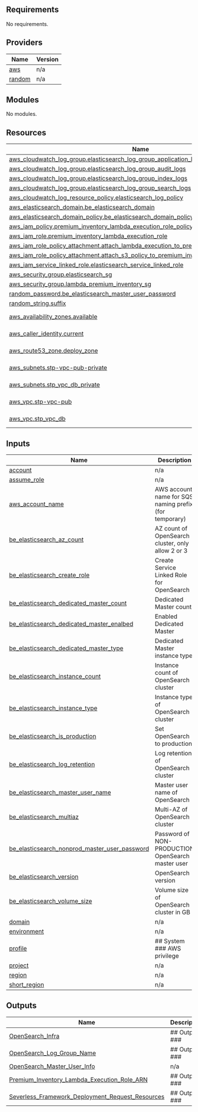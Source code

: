 <!-- BEGIN_TF_DOCS -->
## Requirements

No requirements.

## Providers

| Name | Version |
|------|---------|
| <a name="provider_aws"></a> [aws](#provider\_aws) | n/a |
| <a name="provider_random"></a> [random](#provider\_random) | n/a |

## Modules

No modules.

## Resources

| Name | Type |
|------|------|
| [aws_cloudwatch_log_group.elasticsearch_log_group_application_logs](https://registry.terraform.io/providers/hashicorp/aws/latest/docs/resources/cloudwatch_log_group) | resource |
| [aws_cloudwatch_log_group.elasticsearch_log_group_audit_logs](https://registry.terraform.io/providers/hashicorp/aws/latest/docs/resources/cloudwatch_log_group) | resource |
| [aws_cloudwatch_log_group.elasticsearch_log_group_index_logs](https://registry.terraform.io/providers/hashicorp/aws/latest/docs/resources/cloudwatch_log_group) | resource |
| [aws_cloudwatch_log_group.elasticsearch_log_group_search_logs](https://registry.terraform.io/providers/hashicorp/aws/latest/docs/resources/cloudwatch_log_group) | resource |
| [aws_cloudwatch_log_resource_policy.elasticsearch_log_policy](https://registry.terraform.io/providers/hashicorp/aws/latest/docs/resources/cloudwatch_log_resource_policy) | resource |
| [aws_elasticsearch_domain.be_elasticsearch_domain](https://registry.terraform.io/providers/hashicorp/aws/latest/docs/resources/elasticsearch_domain) | resource |
| [aws_elasticsearch_domain_policy.be_elasticsearch_domain_policy](https://registry.terraform.io/providers/hashicorp/aws/latest/docs/resources/elasticsearch_domain_policy) | resource |
| [aws_iam_policy.premium_inventory_lambda_execution_role_policy](https://registry.terraform.io/providers/hashicorp/aws/latest/docs/resources/iam_policy) | resource |
| [aws_iam_role.premium_inventory_lambda_execution_role](https://registry.terraform.io/providers/hashicorp/aws/latest/docs/resources/iam_role) | resource |
| [aws_iam_role_policy_attachment.attach_lambda_execution_to_premium_inventory_lambda_role](https://registry.terraform.io/providers/hashicorp/aws/latest/docs/resources/iam_role_policy_attachment) | resource |
| [aws_iam_role_policy_attachment.attach_s3_policy_to_premium_inventory_lambda_role](https://registry.terraform.io/providers/hashicorp/aws/latest/docs/resources/iam_role_policy_attachment) | resource |
| [aws_iam_service_linked_role.elasticsearch_service_linked_role](https://registry.terraform.io/providers/hashicorp/aws/latest/docs/resources/iam_service_linked_role) | resource |
| [aws_security_group.elasticsearch_sg](https://registry.terraform.io/providers/hashicorp/aws/latest/docs/resources/security_group) | resource |
| [aws_security_group.lambda_premium_inventory_sg](https://registry.terraform.io/providers/hashicorp/aws/latest/docs/resources/security_group) | resource |
| [random_password.be_elasticsearch_master_user_password](https://registry.terraform.io/providers/hashicorp/random/latest/docs/resources/password) | resource |
| [random_string.suffix](https://registry.terraform.io/providers/hashicorp/random/latest/docs/resources/string) | resource |
| [aws_availability_zones.available](https://registry.terraform.io/providers/hashicorp/aws/latest/docs/data-sources/availability_zones) | data source |
| [aws_caller_identity.current](https://registry.terraform.io/providers/hashicorp/aws/latest/docs/data-sources/caller_identity) | data source |
| [aws_route53_zone.deploy_zone](https://registry.terraform.io/providers/hashicorp/aws/latest/docs/data-sources/route53_zone) | data source |
| [aws_subnets.stp-vpc-pub-private](https://registry.terraform.io/providers/hashicorp/aws/latest/docs/data-sources/subnets) | data source |
| [aws_subnets.stp_vpc_db_private](https://registry.terraform.io/providers/hashicorp/aws/latest/docs/data-sources/subnets) | data source |
| [aws_vpc.stp-vpc-pub](https://registry.terraform.io/providers/hashicorp/aws/latest/docs/data-sources/vpc) | data source |
| [aws_vpc.stp_vpc_db](https://registry.terraform.io/providers/hashicorp/aws/latest/docs/data-sources/vpc) | data source |

## Inputs

| Name | Description | Type | Default | Required |
|------|-------------|------|---------|:--------:|
| <a name="input_account"></a> [account](#input\_account) | n/a | `string` | `""` | no |
| <a name="input_assume_role"></a> [assume\_role](#input\_assume\_role) | n/a | `string` | `""` | no |
| <a name="input_aws_account_name"></a> [aws\_account\_name](#input\_aws\_account\_name) | AWS account name for SQS naming prefix (for temporary) | `string` | `""` | no |
| <a name="input_be_elasticsearch_az_count"></a> [be\_elasticsearch\_az\_count](#input\_be\_elasticsearch\_az\_count) | AZ count of OpenSearch cluster, only allow 2 or 3 | `number` | `2` | no |
| <a name="input_be_elasticsearch_create_role"></a> [be\_elasticsearch\_create\_role](#input\_be\_elasticsearch\_create\_role) | Create Service Linked Role for OpenSearch | `bool` | `true` | no |
| <a name="input_be_elasticsearch_dedicated_master_count"></a> [be\_elasticsearch\_dedicated\_master\_count](#input\_be\_elasticsearch\_dedicated\_master\_count) | Dedicated Master count | `number` | `3` | no |
| <a name="input_be_elasticsearch_dedicated_master_enalbed"></a> [be\_elasticsearch\_dedicated\_master\_enalbed](#input\_be\_elasticsearch\_dedicated\_master\_enalbed) | Enabled Dedicated Master | `bool` | `true` | no |
| <a name="input_be_elasticsearch_dedicated_master_type"></a> [be\_elasticsearch\_dedicated\_master\_type](#input\_be\_elasticsearch\_dedicated\_master\_type) | Dedicated Master instance type | `string` | `"m6g.large.search"` | no |
| <a name="input_be_elasticsearch_instance_count"></a> [be\_elasticsearch\_instance\_count](#input\_be\_elasticsearch\_instance\_count) | Instance count of OpenSearch cluster | `number` | `2` | no |
| <a name="input_be_elasticsearch_instance_type"></a> [be\_elasticsearch\_instance\_type](#input\_be\_elasticsearch\_instance\_type) | Instance type of OpenSearch cluster | `string` | `"r6g.large.search"` | no |
| <a name="input_be_elasticsearch_is_production"></a> [be\_elasticsearch\_is\_production](#input\_be\_elasticsearch\_is\_production) | Set OpenSearch to production | `bool` | `true` | no |
| <a name="input_be_elasticsearch_log_retention"></a> [be\_elasticsearch\_log\_retention](#input\_be\_elasticsearch\_log\_retention) | Log retention of OpenSearch cluster | `number` | `30` | no |
| <a name="input_be_elasticsearch_master_user_name"></a> [be\_elasticsearch\_master\_user\_name](#input\_be\_elasticsearch\_master\_user\_name) | Master user name of OpenSearch | `string` | n/a | yes |
| <a name="input_be_elasticsearch_multiaz"></a> [be\_elasticsearch\_multiaz](#input\_be\_elasticsearch\_multiaz) | Multi-AZ of OpenSearch cluster | `bool` | `true` | no |
| <a name="input_be_elasticsearch_nonprod_master_user_password"></a> [be\_elasticsearch\_nonprod\_master\_user\_password](#input\_be\_elasticsearch\_nonprod\_master\_user\_password) | Password of NON-PRODUCTION OpenSearch master user | `string` | n/a | yes |
| <a name="input_be_elasticsearch_version"></a> [be\_elasticsearch\_version](#input\_be\_elasticsearch\_version) | OpenSearch version | `string` | `"OpenSearch_1.1"` | no |
| <a name="input_be_elasticsearch_volume_size"></a> [be\_elasticsearch\_volume\_size](#input\_be\_elasticsearch\_volume\_size) | Volume size of OpenSearch cluster in GB | `number` | `10` | no |
| <a name="input_domain"></a> [domain](#input\_domain) | n/a | `string` | `"splashtop.eu"` | no |
| <a name="input_environment"></a> [environment](#input\_environment) | n/a | `string` | `""` | no |
| <a name="input_profile"></a> [profile](#input\_profile) | ## System ### AWS privilege | `string` | `""` | no |
| <a name="input_project"></a> [project](#input\_project) | n/a | `string` | `""` | no |
| <a name="input_region"></a> [region](#input\_region) | n/a | `string` | `""` | no |
| <a name="input_short_region"></a> [short\_region](#input\_short\_region) | n/a | `string` | `""` | no |

## Outputs

| Name | Description |
|------|-------------|
| <a name="output_OpenSearch_Infra"></a> [OpenSearch\_Infra](#output\_OpenSearch\_Infra) | ## Output ### |
| <a name="output_OpenSearch_Log_Group_Name"></a> [OpenSearch\_Log\_Group\_Name](#output\_OpenSearch\_Log\_Group\_Name) | ## Output ### |
| <a name="output_OpenSearch_Master_User_Info"></a> [OpenSearch\_Master\_User\_Info](#output\_OpenSearch\_Master\_User\_Info) | n/a |
| <a name="output_Premium_Inventory_Lambda_Execution_Role_ARN"></a> [Premium\_Inventory\_Lambda\_Execution\_Role\_ARN](#output\_Premium\_Inventory\_Lambda\_Execution\_Role\_ARN) | ## Output ### |
| <a name="output_Severless_Framework_Deployment_Request_Resources"></a> [Severless\_Framework\_Deployment\_Request\_Resources](#output\_Severless\_Framework\_Deployment\_Request\_Resources) | ## Output ### |
<!-- END_TF_DOCS -->
